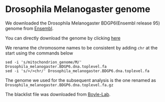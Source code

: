 # Drosophila Melanogaster genome

We downloaded the Drosophila Melanogaster BDGP6(Ensembl release 95) genome from [Ensembl](https://sep2019.archive.ensembl.org/Drosophila_melanogaster/Info/Index).

You can directly download the genome by clicking [here](https://ftp.ensembl.org/pub/release-98/fasta/drosophila_melanogaster/dna/Drosophila_melanogaster.BDGP6.22.dna.toplevel.fa.gz)

We rename the chromosome names to be consistent by adding `chr` at the start using the commands below
```
sed -i 's/mitochondrion_genome/M/' Drosophila_melanogaster.BDGP6.dna.toplevel.fa
sed -i 's/>/>chr/' Drosophila_melanogaster.BDGP6.dna.toplevel.fa
```

The genome we used for the subsequent analysis is the one renamed as `Drosophila_melanogaster.BDGP6.dna.toplevel.fa.gz`

The blacklist file was downloaded from [Boyle-Lab](https://github.com/Boyle-Lab/Blacklist/blob/master/lists/dm6-blacklist.v2.bed.gz).
